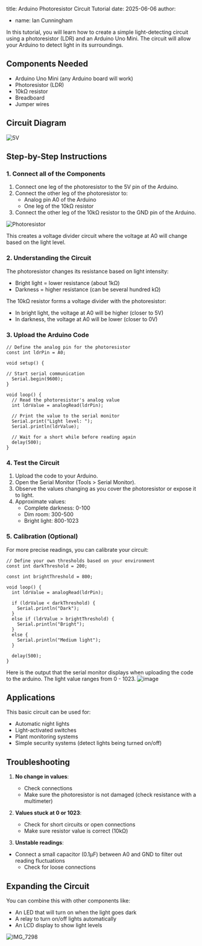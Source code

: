 title: Arduino Photoresistor Circuit Tutorial
date: 2025-06-06
author:
  - name: Ian Cunningham

In this tutorial, you will learn how to create a simple light-detecting circuit using a photoresistor (LDR) and an Arduino Uno Mini. The circuit will allow your Arduino to detect light in its surroundings.

## Components Needed

- Arduino Uno Mini (any Arduino board will work)
- Photoresistor (LDR)
- 10kΩ resistor
- Breadboard
- Jumper wires

## Circuit Diagram


![5V](https://github.com/user-attachments/assets/9dab49e0-b71d-436f-8d13-933a10ff388f)



## Step-by-Step Instructions

### 1. Connect all of the Components

1. Connect one leg of the photoresistor to the 5V pin of the Arduino.
2. Connect the other leg of the photoresistor to:
   - Analog pin A0 of the Arduino
   - One leg of the 10kΩ resistor
3. Connect the other leg of the 10kΩ resistor to the GND pin of the Arduino.

![Photoresistor](https://github.com/user-attachments/assets/44480828-628e-4d61-83bb-4e47dc0be576)

This creates a voltage divider circuit where the voltage at A0 will change based on the light level.

### 2. Understanding the Circuit

The photoresistor changes its resistance based on light intensity:
- Bright light = lower resistance (about 1kΩ)
- Darkness = higher resistance (can be several hundred kΩ)

The 10kΩ resistor forms a voltage divider with the photoresistor:
- In bright light, the voltage at A0 will be higher (closer to 5V)
- In darkness, the voltage at A0 will be lower (closer to 0V)

### 3. Upload the Arduino Code

```arduino
// Define the analog pin for the photoresistor
const int ldrPin = A0;

void setup() {

// Start serial communication
  Serial.begin(9600);
}

void loop() {
  // Read the photoresistor's analog value
  int ldrValue = analogRead(ldrPin);
  
  // Print the value to the serial monitor
  Serial.print("Light level: ");
  Serial.println(ldrValue);
  
  // Wait for a short while before reading again
  delay(500);
}
```

### 4. Test the Circuit

1. Upload the code to your Arduino.
2. Open the Serial Monitor (Tools > Serial Monitor).
3. Observe the values changing as you cover the photoresistor or expose it to light.
4. Approximate values:
   - Complete darkness: 0-100
   - Dim room: 300-500
   - Bright light: 800-1023

### 5. Calibration (Optional)

For more precise readings, you can calibrate your circuit:

```arduino
// Define your own thresholds based on your environment
const int darkThreshold = 200;

const int brightThreshold = 800;

void loop() {
  int ldrValue = analogRead(ldrPin);

  if (ldrValue < darkThreshold) {
    Serial.println("Dark");
  }
  else if (ldrValue > brightThreshold) {
    Serial.println("Bright");
  }
  else {
    Serial.println("Medium light");
  }

  delay(500);
}
```
Here is the output that the serial monitor displays when uploading the code to the arduino. The light value ranges from 0 - 1023.
![image](https://github.com/user-attachments/assets/03e509e4-56d4-417a-b270-82ad2000f122)

## Applications

This basic circuit can be used for:
- Automatic night lights
- Light-activated switches
- Plant monitoring systems
- Simple security systems (detect lights being turned on/off)

## Troubleshooting

1. **No change in values**:
   - Check connections
   - Make sure the photoresistor is not damaged (check resistance with a multimeter)

2. **Values stuck at 0 or 1023**:
   - Check for short circuits or open connections
   - Make sure resistor value is correct (10kΩ)

3. **Unstable readings**:
- Connect a small capacitor (0.1µF) between A0 and GND to filter out reading fluctuations
   - Check for loose connections

## Expanding the Circuit

You can combine this with other components like:
- An LED that will turn on when the light goes dark
- A relay to turn on/off lights automatically
- An LCD display to show light levels


![IMG_7298](https://github.com/user-attachments/assets/8cb16190-a2e5-4cc5-8f12-165be0fe3901)







